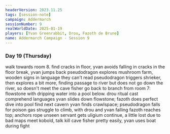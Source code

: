 ```yaml
---
headerVersion: 2023.11.25
tags: [session-note]
campaign: Addermarch
sessionNumber: 9
realWorldDate: 2025-01-19
players: [Yvan Greenrabbit, Drou, Fazoth de Brune]
name: Addermarch Campaign - Session 9
---
```

### Day 19 (Thursday)
walk towards room 8. find cracks in floor, yvan avoids falling in
cracks in the floor break, yvan jumps back
pseudodragon explores mushroom farm, wooden signs in language they can't read
pseudodragon triggers shrieker, then explores a bit more, finding passage to river but does not go down the river, so doesn't meet the cave fisher
go back to branch from room 7: flowstone with dripping water into a pool below.
drou ritual cast comprehend languages
yvan slides down flowstone; fazoth does perfect dive into pool
find next cavern
yvan finds crawlspace; pseudodragon falls for poison gas
struggle to climb, with drou and yvan falling
fazoth reaches top; anchors rope
unseen servant gets uligium
continue, a little lost due to bad maps
meet kobold, talk
kill cave fisher pretty easily, yvan uses boat during fight